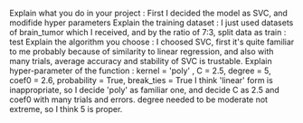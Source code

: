 Explain what you do in your project
: First I decided the model as SVC, and modifide hyper parameters
Explain the training dataset
: I just used datasets of brain_tumor which I received, and by the ratio of 7:3, split data as train : test
Explain the algorithm you choose
: I choosed SVC, first it's quite familiar to me probably because of similarity to linear regression, and
also with many trials, average accuracy and stability of SVC is trustable.
Explain hyper-parameter of the function
: kernel = 'poly' , C = 2.5, degree = 5, coef0 = 2.6, probability = True, break_ties = True
I think 'linear' form is inappropriate, so I decide 'poly' as familiar one, and decide C as 2.5 and coef0 with many trials and errors. degree needed to be moderate not extreme, so I think 5 is proper. 
